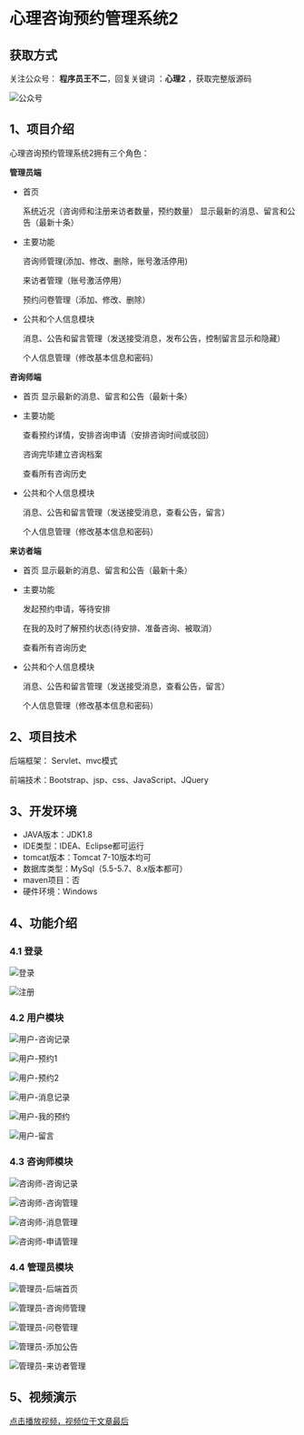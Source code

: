 # 心理咨询预约管理系统2
## 获取方式

关注公众号： **程序员王不二**，回复关键词  ：**心理2** ，获取完整版源码

![公众号](https://project-images-1256969109.cos.ap-chongqing.myqcloud.com/Typora-Images/202205281253739.png)


## 1、项目介绍

心理咨询预约管理系统2拥有三个角色：

**管理员端**

* 首页 

  系统近况（咨询师和注册来访者数量，预约数量）
  显示最新的消息、留言和公告（最新十条）

* 主要功能

  咨询师管理(添加、修改、删除，账号激活停用)

  来访者管理（账号激活停用）

  预约问卷管理（添加、修改、删除）

* 公共和个人信息模块

  消息、公告和留言管理（发送接受消息，发布公告，控制留言显示和隐藏）

  个人信息管理（修改基本信息和密码）

**咨询师端**

- 首页 
  显示最新的消息、留言和公告（最新十条）

- 主要功能

  查看预约详情，安排咨询申请（安排咨询时间或驳回）

  咨询完毕建立咨询档案

  查看所有咨询历史

- 公共和个人信息模块

  消息、公告和留言管理（发送接受消息，查看公告，留言）

  个人信息管理（修改基本信息和密码）

**来访者端**

- 首页 
  显示最新的消息、留言和公告（最新十条）

- 主要功能

  发起预约申请，等待安排

  在我的及时了解预约状态(待安排、准备咨询、被取消）

  查看所有咨询历史

- 公共和个人信息模块

  消息、公告和留言管理（发送接受消息，查看公告，留言）

  个人信息管理（修改基本信息和密码）


## 2、项目技术

后端框架： Servlet、mvc模式

前端技术：Bootstrap、jsp、css、JavaScript、JQuery

## 3、开发环境

- JAVA版本：JDK1.8
- IDE类型：IDEA、Eclipse都可运行
- tomcat版本：Tomcat 7-10版本均可
- 数据库类型：MySql（5.5-5.7、8.x版本都可） 
- maven项目：否
- 硬件环境：Windows


## 4、功能介绍

### 4.1 登录

![登录](https://project-images-1256969109.cos.ap-chongqing.myqcloud.com/Typora-Images/202309252207865.jpg)

![注册](https://project-images-1256969109.cos.ap-chongqing.myqcloud.com/Typora-Images/202309252207983.jpg)

### 4.2 用户模块

![用户-咨询记录](https://project-images-1256969109.cos.ap-chongqing.myqcloud.com/Typora-Images/202309252208371.jpg)

![用户-预约1](https://project-images-1256969109.cos.ap-chongqing.myqcloud.com/Typora-Images/202309252208620.jpg)

![用户-预约2](https://project-images-1256969109.cos.ap-chongqing.myqcloud.com/Typora-Images/202309252208152.jpg)

![用户-消息记录](https://project-images-1256969109.cos.ap-chongqing.myqcloud.com/Typora-Images/202309252208934.jpg)

![用户-我的预约](https://project-images-1256969109.cos.ap-chongqing.myqcloud.com/Typora-Images/202309252208396.jpg)

![用户-留言](https://project-images-1256969109.cos.ap-chongqing.myqcloud.com/Typora-Images/202309252208779.jpg)

### 4.3 咨询师模块

![咨询师-咨询记录](https://project-images-1256969109.cos.ap-chongqing.myqcloud.com/Typora-Images/202309252208583.jpg)

![咨询师-咨询管理](https://project-images-1256969109.cos.ap-chongqing.myqcloud.com/Typora-Images/202309252208441.jpg)

![咨询师-消息管理](https://project-images-1256969109.cos.ap-chongqing.myqcloud.com/Typora-Images/202309252208258.jpg)

![咨询师-申请管理](https://project-images-1256969109.cos.ap-chongqing.myqcloud.com/Typora-Images/202309252208596.jpg)

### 4.4 管理员模块

![管理员-后端首页](https://project-images-1256969109.cos.ap-chongqing.myqcloud.com/Typora-Images/202309252208609.jpg)

![管理员-咨询师管理](https://project-images-1256969109.cos.ap-chongqing.myqcloud.com/Typora-Images/202309252208394.jpg)

![管理员-问卷管理](https://project-images-1256969109.cos.ap-chongqing.myqcloud.com/Typora-Images/202309252208515.jpg)

![管理员-添加公告](https://project-images-1256969109.cos.ap-chongqing.myqcloud.com/Typora-Images/202309252208161.jpg)

![管理员-来访者管理](https://project-images-1256969109.cos.ap-chongqing.myqcloud.com/Typora-Images/202309252208101.jpg)

## 5、视频演示

[点击播放视频，视频位于文章最后](输入链接)



